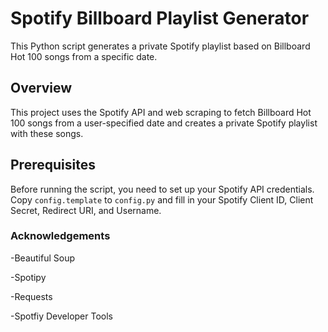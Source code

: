 
# Spotify Billboard Playlist Generator

This Python script generates a private Spotify playlist based on Billboard Hot 100 songs from a specific date.

## Overview

This project uses the Spotify API and web scraping to fetch Billboard Hot 100 songs from a user-specified date and creates a private Spotify playlist with these songs.

## Prerequisites

Before running the script, you need to set up your Spotify API credentials. Copy `config.template` to `config.py` and fill in your Spotify Client ID, Client Secret, Redirect URI, and Username.

### Acknowledgements
-Beautiful Soup

-Spotipy

-Requests

-Spotfiy Developer Tools
